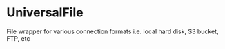 # UniversalFile
File wrapper for various connection formats i.e. local hard disk, S3 bucket, FTP, etc
